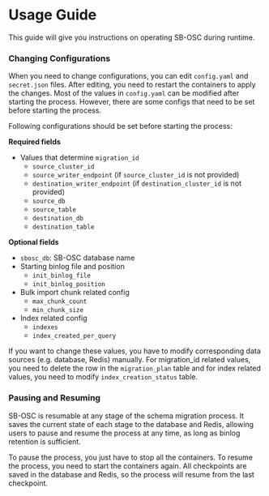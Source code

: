 # Usage Guide
This guide will give you instructions on operating SB-OSC during runtime.

### Changing Configurations
When you need to change configurations, you can edit `config.yaml` and `secret.json` files. After editing, you need to restart the containers to apply the changes.
Most of the values in `config.yaml` can be modified after starting the process. 
However, there are some configs that need to be set before starting the process.

Following configurations should be set before starting the process:

**Required fields**
- Values that determine `migration_id` 
  - `source_cluster_id`
  - `source_writer_endpoint` (if `source_cluster_id` is not provided)
  - `destination_writer_endpoint` (if `destination_cluster_id` is not provided)
  - `source_db`
  - `source_table`
  - `destination_db`
  - `destination_table`

**Optional fields**
- `sbosc_db`: SB-OSC database name
- Starting binlog file and position
  - `init_binlog_file`
  - `init_binlog_position`
- Bulk import chunk related config
  - `max_chunk_count`
  - `min_chunk_size`
- Index related config
  - `indexes`
  - `index_created_per_query`

If you want to change these values, you have to modify corresponding data sources (e.g. database, Redis) manually.
For migration_id related values, you need to delete the row in the `migration_plan` table and for index related values, you need to modify `index_creation_status` table.

### Pausing and Resuming
SB-OSC is resumable at any stage of the schema migration process. It saves the current state of each stage to the database and Redis, allowing users to pause and resume the process at any time, as long as binlog retention is sufficient.

To pause the process, you just have to stop all the containers. To resume the process, you need to start the containers again. All checkpoints are saved in the database and Redis, so the process will resume from the last checkpoint.

